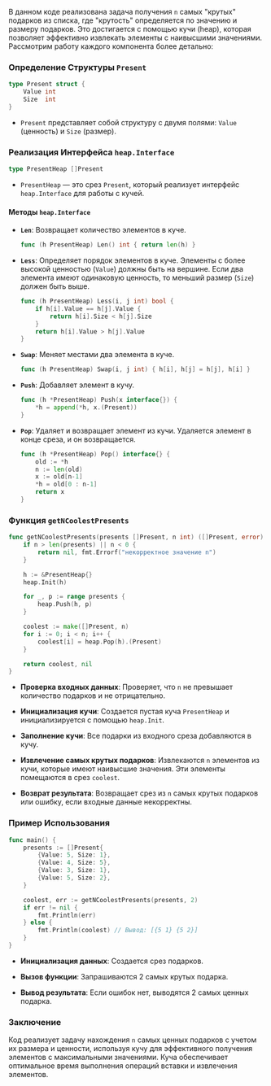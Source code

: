 В данном коде реализована задача получения `n` самых "крутых" подарков из списка, где "крутость" определяется по значению и размеру подарков. Это достигается с помощью кучи (heap), которая позволяет эффективно извлекать элементы с наивысшими значениями. Рассмотрим работу каждого компонента более детально:

### Определение Структуры `Present`

```go
type Present struct {
    Value int
    Size  int
}
```

- `Present` представляет собой структуру с двумя полями: `Value` (ценность) и `Size` (размер).

### Реализация Интерфейса `heap.Interface`

```go
type PresentHeap []Present
```

- `PresentHeap` — это срез `Present`, который реализует интерфейс `heap.Interface` для работы с кучей.

#### Методы `heap.Interface`

- **`Len`**: Возвращает количество элементов в куче.
  ```go
  func (h PresentHeap) Len() int { return len(h) }
  ```

- **`Less`**: Определяет порядок элементов в куче. Элементы с более высокой ценностью (`Value`) должны быть на вершине. Если два элемента имеют одинаковую ценность, то меньший размер (`Size`) должен быть выше.
  ```go
  func (h PresentHeap) Less(i, j int) bool {
      if h[i].Value == h[j].Value {
          return h[i].Size < h[j].Size
      }
      return h[i].Value > h[j].Value
  }
  ```

- **`Swap`**: Меняет местами два элемента в куче.
  ```go
  func (h PresentHeap) Swap(i, j int) { h[i], h[j] = h[j], h[i] }
  ```

- **`Push`**: Добавляет элемент в кучу.
  ```go
  func (h *PresentHeap) Push(x interface{}) {
      *h = append(*h, x.(Present))
  }
  ```

- **`Pop`**: Удаляет и возвращает элемент из кучи. Удаляется элемент в конце среза, и он возвращается.
  ```go
  func (h *PresentHeap) Pop() interface{} {
      old := *h
      n := len(old)
      x := old[n-1]
      *h = old[0 : n-1]
      return x
  }
  ```

### Функция `getNCoolestPresents`

```go
func getNCoolestPresents(presents []Present, n int) ([]Present, error) {
    if n > len(presents) || n < 0 {
        return nil, fmt.Errorf("некорректное значение n")
    }

    h := &PresentHeap{}
    heap.Init(h)

    for _, p := range presents {
        heap.Push(h, p)
    }

    coolest := make([]Present, n)
    for i := 0; i < n; i++ {
        coolest[i] = heap.Pop(h).(Present)
    }

    return coolest, nil
}
```

- **Проверка входных данных**: Проверяет, что `n` не превышает количество подарков и не отрицательно.
  
- **Инициализация кучи**: Создается пустая куча `PresentHeap` и инициализируется с помощью `heap.Init`.

- **Заполнение кучи**: Все подарки из входного среза добавляются в кучу.

- **Извлечение самых крутых подарков**: Извлекаются `n` элементов из кучи, которые имеют наивысшие значения. Эти элементы помещаются в срез `coolest`.

- **Возврат результата**: Возвращает срез из `n` самых крутых подарков или ошибку, если входные данные некорректны.

### Пример Использования

```go
func main() {
    presents := []Present{
        {Value: 5, Size: 1},
        {Value: 4, Size: 5},
        {Value: 3, Size: 1},
        {Value: 5, Size: 2},
    }

    coolest, err := getNCoolestPresents(presents, 2)
    if err != nil {
        fmt.Println(err)
    } else {
        fmt.Println(coolest) // Вывод: [{5 1} {5 2}]
    }
}
```

- **Инициализация данных**: Создается срез подарков.

- **Вызов функции**: Запрашиваются 2 самых крутых подарка.

- **Вывод результата**: Если ошибок нет, выводятся 2 самых ценных подарка.

### Заключение

Код реализует задачу нахождения `n` самых ценных подарков с учетом их размера и ценности, используя кучу для эффективного получения элементов с максимальными значениями. Куча обеспечивает оптимальное время выполнения операций вставки и извлечения элементов.